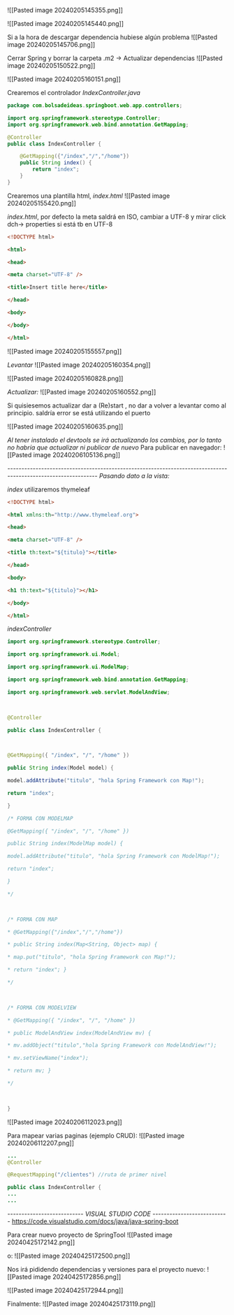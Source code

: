 
![[Pasted image 20240205145355.png]]

![[Pasted image 20240205145440.png]]

Si a la hora de descargar dependencia hubiese algún problema 
![[Pasted image 20240205145706.png]]

Cerrar Spring y borrar la carpeta .m2 -> Actualizar dependencias
![[Pasted image 20240205150522.png]]

![[Pasted image 20240205160151.png]]

Crearemos el controlador *IndexController.java*
```java
package com.bolsadeideas.springboot.web.app.controllers;

import org.springframework.stereotype.Controller;
import org.springframework.web.bind.annotation.GetMapping;

@Controller
public class IndexController {

	@GetMapping({"/index","/","/home"})
	public String index() {
		return "index";
	}
}
```

Crearemos una plantilla html, *index.html*
![[Pasted image 20240205155420.png]]

*index.html*, por defecto la meta saldrá en ISO, cambiar a UTF-8 y mirar click dch-> properties si está tb en UTF-8
```html
<!DOCTYPE html>

<html>

<head>

<meta charset="UTF-8" />

<title>Insert title here</title>

</head>

<body>

</body>

</html>
```


![[Pasted image 20240205155557.png]]

*Levantar*
![[Pasted image 20240205160354.png]]

![[Pasted image 20240205160828.png]]

*Actualizar:*
![[Pasted image 20240205160552.png]]

Si quisiesemos actualizar dar a (Re)start , no dar a volver a levantar como al principio. saldría error se está utilizando el puerto

![[Pasted image 20240205160635.png]]

*Al tener instalado el devtools se irá actualizando los cambios, por lo tanto no habría que actualizar ni publicar de nuevo*
 Para publicar en navegador:
 ![[Pasted image 20240206105136.png]]

*--------------------------------------------------------------------------------------------------------------*
*Pasando dato a la vista:*

*index* utilizaremos thymeleaf
```html
<!DOCTYPE html>

<html xmlns:th="http://www.thymeleaf.org">

<head>

<meta charset="UTF-8" />

<title th:text="${titulo}"></title>

</head>

<body>

<h1 th:text="${titulo}"></h1>

</body>

</html>
```

*indexController*
```java
import org.springframework.stereotype.Controller;

import org.springframework.ui.Model;

import org.springframework.ui.ModelMap;

import org.springframework.web.bind.annotation.GetMapping;

import org.springframework.web.servlet.ModelAndView;

  

@Controller

public class IndexController {

  

@GetMapping({ "/index", "/", "/home" })

public String index(Model model) {

model.addAttribute("titulo", "hola Spring Framework con Map!");

return "index";

}

/* FORMA CON MODELMAP

@GetMapping({ "/index", "/", "/home" })

public String index(ModelMap model) {

model.addAttribute("titulo", "hola Spring Framework con ModelMap!");

return "index";

}

*/

  

/* FORMA CON MAP

* @GetMapping({"/index","/","/home"})

* public String index(Map<String, Object> map) {

* map.put("titulo", "hola Spring Framework con Map!");

* return "index"; }

*/

  

/* FORMA CON MODELVIEW

* @GetMapping({ "/index", "/", "/home" })

* public ModelAndView index(ModelAndView mv) {

* mv.addObject("titulo","hola Spring Framework con ModelAndView!");

* mv.setViewName("index");

* return mv; }

*/

  

}
```

![[Pasted image 20240206112023.png]]


Para mapear varias paginas (ejemplo CRUD):
![[Pasted image 20240206112207.png]]
```java
...
@Controller

@RequestMapping("/clientes") //ruta de primer nivel

public class IndexController {
...
...

```

*---------------------------*
 *VISUAL STUDIO CODE*
*---------------------------*
https://code.visualstudio.com/docs/java/java-spring-boot

Para crear nuevo  proyecto de SpringTool
![[Pasted image 20240425172142.png]]

o:
![[Pasted image 20240425172500.png]]

Nos irá pididendo dependencias y versiones para el proyecto nuevo:
![[Pasted image 20240425172856.png]]

![[Pasted image 20240425172944.png]]

Finalmente:
![[Pasted image 20240425173119.png]]





